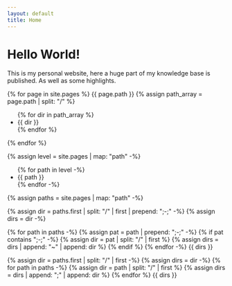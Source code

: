 ```yaml
---
layout: default
title: Home
---
```

# Hello World!

This is my personal website, here a huge part of my knowledge base is published. As well as some highlights.

{% for page in site.pages %}
	{{ page.path }}
	{% assign path_array = page.path | split: "/" %}
	<ul>
	{% for dir in path_array %}
		<li>{{ dir }}</li>
	{% endfor %}
	</ul>
{% endfor %}

{% assign level = site.pages | map: "path" -%}
<ul>
	{% for path in level -%}
		<li>{{ path }}</li>
	{% endfor -%}
</ul>

{% assign paths = site.pages | map: "path" -%}

{% assign dir = paths.first | split: "/" | first | prepend: ";-;" -%}
{% assign dirs = dir -%}

{% for path in paths -%}
	{% assign pat = path | prepend: ";-;" -%}
	{% if pat contains ";-;" -%}
 		{% assign dir = pat | split: "/" | first %}
 		{% assign dirs = dirs | append: "~" | append: dir %}
 	{% endif %}
{% endfor -%}
{{ dirs }}


{% assign dir = paths.first | split: "/" | first -%}
{% assign dirs = dir -%}
{% for path in paths -%}
	{% assign dir = path | split: "/" | first %}
 	{% assign dirs = dirs | append: ";" | append: dir %}
{% endfor %}
{{ dirs }}
